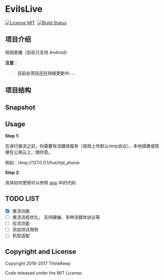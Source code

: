 # EvilsLive 
[![License MIT](https://img.shields.io/badge/license-MIT-brightgreen.svg?style=flat)](https://raw.githubusercontent.com/TinkKeep/evils/master/LICENSE)&nbsp;
[![Build Status](https://travis-ci.org/ThinkKeep/EvilsLive.svg?branch=master)](https://travis-ci.org/ThinkKeep/EvilsLive)

## 项目介绍
视频直播（目前只支持 Android）

**注意**：
>**目前此项目还在持续更新中....**


## 项目结构

## Snapshot

## Usage
**Step 1:**

在进行推流之前，你需要有流媒体服务（视频上传默认rtmp协议），本地搭建或搭建在公用云上，随你意。

例如：rtmp://127.0.0.1/live/hjd_phone

**Step 2:**

具体如何使用可以参照 [app](https://github.com/ThinkKeep/EvilsLive/tree/master/android/app) 中的代码

## TODO LIST
- [x] 推流功能
- [ ] 推流流程优化， 支持硬编、多种流媒体协议等
- [ ] 拉流功能
- [ ] 添加测试用例
- [ ] 机型适配

## Copyright and License
Copyright 2016-2017 ThinkKeep


Code released under the MIT License.
